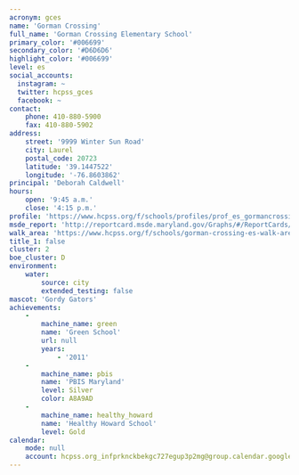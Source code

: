 ```yaml
---
acronym: gces
name: 'Gorman Crossing'
full_name: 'Gorman Crossing Elementary School'
primary_color: '#006699'
secondary_color: '#D6D6D6'
highlight_color: '#006699'
level: es
social_accounts:
  instagram: ~
  twitter: hcpss_gces
  facebook: ~
contact:
    phone: 410-880-5900
    fax: 410-880-5902
address:
    street: '9999 Winter Sun Road'
    city: Laurel
    postal_code: 20723
    latitude: '39.1447522'
    longitude: '-76.8603862'
principal: 'Deborah Caldwell'
hours:
    open: '9:45 a.m.'
    close: '4:15 p.m.'
profile: 'https://www.hcpss.org/f/schools/profiles/prof_es_gormancrossing.pdf'
msde_report: 'http://reportcard.msde.maryland.gov/Graphs/#/ReportCards/ReportCardSchool/1//1/13/0625/'
walk_area: 'https://www.hcpss.org/f/schools/gorman-crossing-es-walk-area.pdf'
title_1: false
cluster: 2
boe_cluster: D
environment:
    water:
        source: city
        extended_testing: false
mascot: 'Gordy Gators'
achievements:
    -
        machine_name: green
        name: 'Green School'
        url: null
        years:
            - '2011'
    -
        machine_name: pbis
        name: 'PBIS Maryland'
        level: Silver
        color: A8A9AD
    -
        machine_name: healthy_howard
        name: 'Healthy Howard School'
        level: Gold
calendar:
    mode: null
    account: hcpss.org_infprknckbekgc727egup3p2mg@group.calendar.google.com
---
```

